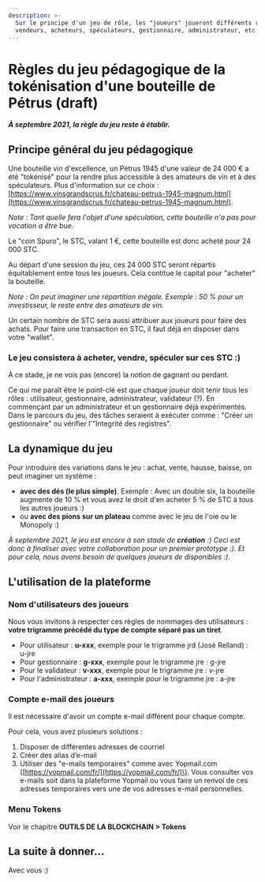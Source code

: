 ```yaml
---
description: >-
  Sur le principe d'un jeu de rôle, les "joueurs" joueront différents rôles :
  vendeurs, acheteurs, spéculateurs, gestionnaire, administrateur, etc.
---
```


# Règles du jeu pédagogique de la tokénisation d'une bouteille de Pétrus \(draft\)

_**À septembre 2021, la règle du jeu reste à établir.**_

## Principe général du jeu pédagogique

Une bouteille vin d'excellence, un Pétrus 1945 d'une valeur de 24 000 € a été "tokénisé" pour la rendre plus accessible à des amateurs de vin et à des spéculateurs. Plus d'information sur ce choix : [https://www.vinsgrandscrus.fr/chateau-petrus-1945-magnum.html](https://www.vinsgrandscrus.fr/chateau-petrus-1945-magnum.html).

_Note : Tant quelle fera l'objet d'une spéculation, cette bouteille n'a pas pour vocation a être bue._

Le "coin Spuro", le STC, valant 1 €, cette bouteille est donc acheté pour 24 000 STC.

Au départ d'une session du jeu, ces 24 000 STC seront répartis équitablement entre tous les joueurs. Cela contitue le capital pour "acheter" la bouteille. 

_Note : On peut imaginer une répartition inégale. Exemple : 50 % pour un investisseur, le reste entre des amateurs de vin._

Un certain nombre de STC sera aussi attribuer aux joueurs pour faire des achats. Pour faire une transaction en STC, il faut déjà en disposer dans votre "wallet".

### Le jeu consistera à acheter, vendre, spéculer sur ces STC :\)

À ce stade, je ne vois pas \(encore\) la notion de gagnant ou perdant. 

Ce qui me paraît être le point-clé est que chaque joueur doit tenir tous les rôles : utilisateur, gestionnaire, administrateur, validateur \(?\). En commençant par un administrateur et un gestionnaire déjà expérimentés. Dans le parcours du jeu, des tâches seraient à exécuter comme : "Créer un gestionnaire" ou vérifier l'"Integrité des registres".

## La dynamique du jeu

 Pour introduire des variations dans le jeu : achat, vente, hausse, baisse, on peut imaginer un système :

* **avec des dés \(le plus simple\)**. Exemple : Avec un double six, la bouteille augmente de 10 % et vous avez le droit d'en acheter 5 % de STC à tous les autres joueurs :\)
* ou **avec des pions sur un plateau** comme avec le jeu de l'oie ou le Monopoly :\)

_À septembre 2021, le jeu est encore à son stade de **création** :\) Ceci est donc à finaliser avec votre collaboration pour un premier prototype :\). Et pour cela, nous avons besoin de quelques joueurs de disponibles :\)._

## L'utilisation de la plateforme 

### Nom d'utilisateurs des joueurs

Nous vous invitons à respecter ces règles de nommages des utilisateurs : **votre trigramme précédé du type de compte séparé pas un tiret**.

* Pour utilisateur : **u-xxx**, exemple pour le trigramme jrd \(José Relland\) : u-jre
* Pour gestionnaire : **g-xxx**, exemple pour le trigramme jre : g-jre
* Pour le validateur : **v-xxx**, exemple pour le trigramme jre : v-jre
* Pour l'administrateur : **a-xxx**, exemple pour le trigramme jre : a-jre

### Compte e-mail des joueurs

Il est nécessaire d'avoir un compte e-mail différent pour chaque compte.

Pour cela, vous avez plusieurs solutions :

1. Disposer de différentes adresses de courriel
2. Créer des alias d’e-mail
3. Utiliser des "e-mails temporaires" comme avec Yopmail.com \([https://yopmail.com/fr/](https://yopmail.com/fr/)\). Vous consulter vos e-mails soit dans la plateforme Yopmail ou vous faire un renvoi de ces adresses temporaires vers une de vos adresses e-mail personnelles.

### Menu Tokens

Voir le chapitre **OUTILS DE LA BLOCKCHAIN &gt; Tokens**

## **La suite à donner...**

Avec vous :\)





